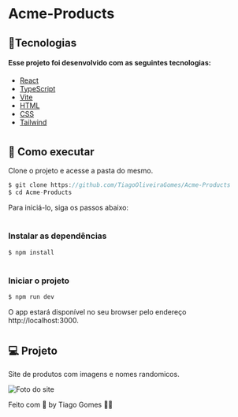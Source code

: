 # Acme-Products

<h2>🧪Tecnologias</h2>
<h4>Esse projeto foi desenvolvido com as seguintes tecnologias: </h4>

* [React](https://reactjs.org)
* [TypeScript](https://www.typescriptlang.org)
* [Vite](https://vitejs.dev)
* [HTML](https://developer.mozilla.org/pt-BR/docs/Web/HTML)
* [CSS](https://developer.mozilla.org/pt-BR/docs/Web/CSS)
* [Tailwind](https://tailwindcss.com)


# <h2>🚀 Como executar</h2>
Clone o projeto e acesse a pasta do mesmo.

```javascript
$ git clone https://github.com/TiagoOliveiraGomes/Acme-Products
$ cd Acme-Products
```
Para iniciá-lo, siga os passos abaixo:

# <h3>Instalar as dependências</h3>
```javascript
$ npm install
```

# <h3>Iniciar o projeto</h3>
```javascript
$ npm run dev
```
O app estará disponível no seu browser pelo endereço http://localhost:3000.



# <h2>💻 Projeto</h2>

Site de produtos com imagens e nomes randomicos.

![Foto do site](https://user-images.githubusercontent.com/70171892/173908675-ad1f469a-a068-4660-aa66-ba25df836b53.png)

Feito com 🧡 by Tiago Gomes 👋🏻 
